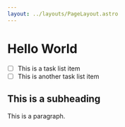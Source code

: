 ```yaml
---
layout: ../layouts/PageLayout.astro
---
```


# Hello World

- [ ] This is a task list item
- [ ] This is another task list item

## This is a subheading

This is a paragraph.
